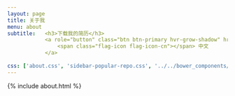 ```yaml
---
layout: page
title: 关于我
menu: about
subtitle:   <h3>下载我的简历</h3>
            <a role="button" class="btn btn-primary hvr-grow-shadow" href="/assets/files/" target="_blanks">
                <span class="flag-icon flag-icon-cn"></span> 中文
            </a>
                            
css: ['about.css', 'sidebar-popular-repo.css', '../../bower_components/flag-icon-css/css/flag-icon.min.css']
---
```


{% include about.html %}